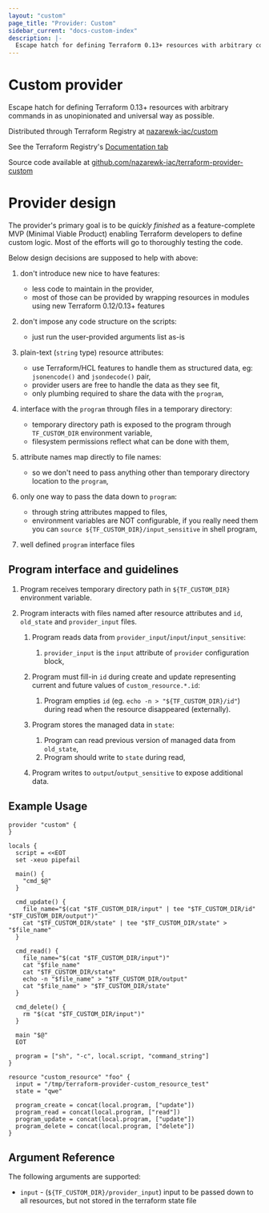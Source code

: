 ```yaml
---
layout: "custom"
page_title: "Provider: Custom"
sidebar_current: "docs-custom-index"
description: |-
  Escape hatch for defining Terraform 0.13+ resources with arbitrary commands in as unopinionated and universal way as possible.
---
```


# Custom provider

Escape hatch for defining Terraform 0.13+ resources with arbitrary commands in as unopinionated and universal way as possible.

Distributed through Terraform Registry at [nazarewk-iac/custom](https://registry.terraform.io/providers/nazarewk-iac/custom/latest)

See the Terraform Registry's [Documentation tab](https://registry.terraform.io/providers/nazarewk-iac/custom/latest/docs)

Source code available at [github.com/nazarewk-iac/terraform-provider-custom](https://github.com/nazarewk-iac/terraform-provider-custom)

# Provider design

The provider's primary goal is to be *quickly finished* as a feature-complete MVP (Minimal Viable Product) enabling Terraform developers to define custom logic.
Most of the efforts will go to thoroughly testing the code.

Below design decisions are supposed to help with above:

1. don't introduce new nice to have features:
    - less code to maintain in the provider,
    - most of those can be provided by wrapping resources in modules using new Terraform 0.12/0.13+ features

1. don't impose any code structure on the scripts:
    - just run the user-provided arguments list as-is
 
1. plain-text (`string` type) resource attributes:
    - use Terraform/HCL features to handle them as structured data, eg: `jsonencode()` and `jsondecode()` pair,
    - provider users are free to handle the data as they see fit,
    - only plumbing required to share the data with the `program`,

1. interface with the `program` through files in a temporary directory:
    - temporary directory path is exposed to the program through `TF_CUSTOM_DIR` environment variable,
    - filesystem permissions reflect what can be done with them,

1. attribute names map directly to file names:
    - so we don't need to pass anything other than temporary directory location to the `program`,

1. only one way to pass the data down to `program`:
    - through string attributes mapped to files,
    - environment variables are NOT configurable, if you really need them you can `source ${TF_CUSTOM_DIR}/input_sensitive` in shell program,

1. well defined `program` interface files

## Program interface and guidelines

1. Program receives temporary directory path in `${TF_CUSTOM_DIR}` environment variable.

1. Program interacts with files named after resource attributes and `id`, `old_state` and `provider_input` files.

    1. Program reads data from `provider_input`/`input`/`input_sensitive`:
        1. `provider_input` is the `input` attribute of `provider` configuration block,
    
    1. Program must fill-in `id` during create and update representing current and future values of `custom_resource.*.id`:
    
        1. Program empties `id` (eg. `echo -n > "${TF_CUSTOM_DIR}/id"`) during read when the resource disappeared (externally).
    
    1. Program stores the managed data in `state`:
    
        1. Program can read previous version of managed data from `old_state`,
        2. Program should write to `state` during read,
    
    1. Program writes to `output`/`output_sensitive` to expose additional data.


## Example Usage

```hcl
provider "custom" {
}

locals {
  script = <<EOT
  set -xeuo pipefail

  main() {
	"cmd_$@"
  }

  cmd_update() {
	file_name="$(cat "$TF_CUSTOM_DIR/input" | tee "$TF_CUSTOM_DIR/id" "$TF_CUSTOM_DIR/output")"
	cat "$TF_CUSTOM_DIR/state" | tee "$TF_CUSTOM_DIR/state" > "$file_name"
  }

  cmd_read() {
	file_name="$(cat "$TF_CUSTOM_DIR/input")"
	cat "$file_name"
	cat "$TF_CUSTOM_DIR/state"
	echo -n "$file_name" > "$TF_CUSTOM_DIR/output"
	cat "$file_name" > "$TF_CUSTOM_DIR/state"
  }
  
  cmd_delete() {
	rm "$(cat "$TF_CUSTOM_DIR/input")"
  }

  main "$@"
  EOT

  program = ["sh", "-c", local.script, "command_string"]
}

resource "custom_resource" "foo" {
  input = "/tmp/terraform-provider-custom_resource_test"
  state = "qwe"

  program_create = concat(local.program, ["update"])
  program_read = concat(local.program, ["read"])
  program_update = concat(local.program, ["update"])
  program_delete = concat(local.program, ["delete"])
}
```

## Argument Reference

The following arguments are supported:

* `input` - (`${TF_CUSTOM_DIR}/provider_input`) input to be passed down to all resources, but not stored in the terraform state file
